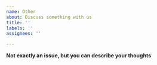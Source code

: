```yaml
---
name: Other
about: Discuss something with us
title: ''
labels: ''
assignees: ''

---
```


**Not exactly an issue, but you can describe your thoughts**
